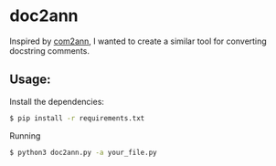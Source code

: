 # doc2ann

Inspired by [com2ann](https://github.com/ilevkivskyi/com2ann), I wanted to create a similar tool for converting docstring comments.


## Usage:

Install the dependencies:
```bash
$ pip install -r requirements.txt
```
Running

```bash
$ python3 doc2ann.py -a your_file.py
```